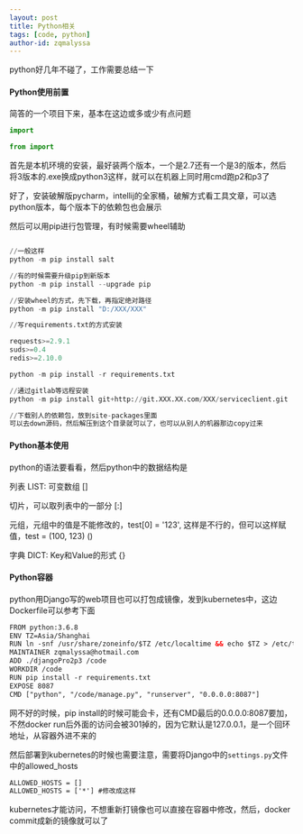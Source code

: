 ```yaml
---
layout: post
title: Python相关
tags: [code, python]
author-id: zqmalyssa
---
```


python好几年不碰了，工作需要总结一下

#### Python使用前置

简答的一个项目下来，基本在这边或多或少有点问题

```python
import

from import
```

首先是本机环境的安装，最好装两个版本，一个是2.7还有一个是3的版本，然后将3版本的.exe换成python3这样，就可以在机器上同时用cmd跑p2和p3了

好了，安装破解版pycharm，intellij的全家桶，破解方式看工具文章，可以选python版本，每个版本下的依赖包也会展示

然后可以用pip进行包管理，有时候需要wheel辅助

```python

//一般这样
python -m pip install salt

//有的时候需要升级pip到新版本
python -m pip install --upgrade pip

//安装wheel的方式，先下载，再指定绝对路径
python -m pip install "D:/XXX/XXX"

//写requirements.txt的方式安装

requests>=2.9.1
suds>=0.4
redis>=2.10.0

python -m pip install -r requirements.txt

//通过gitlab等远程安装
python -m pip install git+http://git.XXX.XX.com/XXX/serviceclient.git

//下载别人的依赖包，放到site-packages里面
可以去down源码，然后解压到这个目录就可以了，也可以从别人的机器那边copy过来

```

#### Python基本使用

python的语法要看看，然后python中的数据结构是

列表
LIST: 可变数组
[]

切片，可以取列表中的一部分
[:]

元组，元组中的值是不能修改的，test[0] = '123', 这样是不行的，但可以这样赋值，test = (100, 123)
()

字典
DICT: Key和Value的形式
{}

#### Python容器

python用Django写的web项目也可以打包成镜像，发到kubernetes中，这边Dockerfile可以参考下面

```html
FROM python:3.6.8
ENV TZ=Asia/Shanghai
RUN ln -snf /usr/share/zoneinfo/$TZ /etc/localtime && echo $TZ > /etc/timezone
MAINTAINER zqmalyssa@hotmail.com
ADD ./djangoPro2p3 /code
WORKDIR /code
RUN pip install -r requirements.txt
EXPOSE 8087
CMD ["python", "/code/manage.py", "runserver", "0.0.0.0:8087"]
```
网不好的时候，pip install的时候可能会卡，还有CMD最后的0.0.0.0:8087要加，不然docker run后外面的访问会被301掉的，因为它默认是127.0.0.1，是一个回环地址，从容器外进不来的

然后部署到kubernetes的时候也需要注意，需要将Django中的`settings.py`文件中的allowed_hosts

```html
ALLOWED_HOSTS = []
ALLOWED_HOSTS = ['*'] #修改成这样
```
kubernetes才能访问，不想重新打镜像也可以直接在容器中修改，然后，docker commit成新的镜像就可以了
